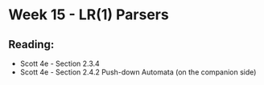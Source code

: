# Week 15 - LR(1) Parsers

## Reading:
- Scott 4e - Section 2.3.4
- Scott 4e - Section 2.4.2 Push-down Automata (on the companion side)